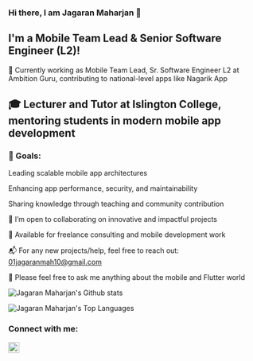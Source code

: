 ### Hi there, I am Jagaran Maharjan 👋

## I'm a Mobile Team Lead & Senior Software Engineer (L2)!
🏢 Currently working as Mobile Team Lead, Sr. Software Engineer L2 at Ambition Guru, contributing to national-level apps like Nagarik App

## 🎓 Lecturer and Tutor at Islington College, mentoring students in modern mobile app development

### 🥅 Goals:

Leading scalable mobile app architectures

Enhancing app performance, security, and maintainability

Sharing knowledge through teaching and community contribution

👯 I’m open to collaborating on innovative and impactful projects

💼 Available for freelance consulting and mobile development work

📬 For any new projects/help, feel free to reach out: 01jagaranmah10@gmail.com

💬 Please feel free to ask me anything about the mobile and Flutter world

![Jagaran Maharjan's Github stats](https://github-readme-stats.vercel.app/api?username=JagaranMaharjan&show_icons=true&count_private=true&theme=algolia)

![Jagaran Maharjan's Top Languages](https://github-readme-stats.vercel.app/api/top-langs/?username=JagaranMaharjan&layout=compact&theme=algolia)

### Connect with me:

[<img align="left" alt="LinkedIn" width="22px" src="https://1000logos.net/wp-content/uploads/2017/03/Linkedin-Logo.png" />](https://www.linkedin.com/in/jagaran-maharjan-aa490218b/)

<br />

